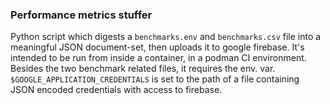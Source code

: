 ### Performance metrics stuffer

Python script which digests a `benchmarks.env` and `benchmarks.csv` file
into a meaningful JSON document-set, then uploads it to google firebase.
It's intended to be run from inside a container, in a podman CI environment.
Besides the two benchmark related files, it requires the env. var.
`$GOOGLE_APPLICATION_CREDENTIALS` is set to the path of a file containing
JSON encoded credentials with access to firebase.
